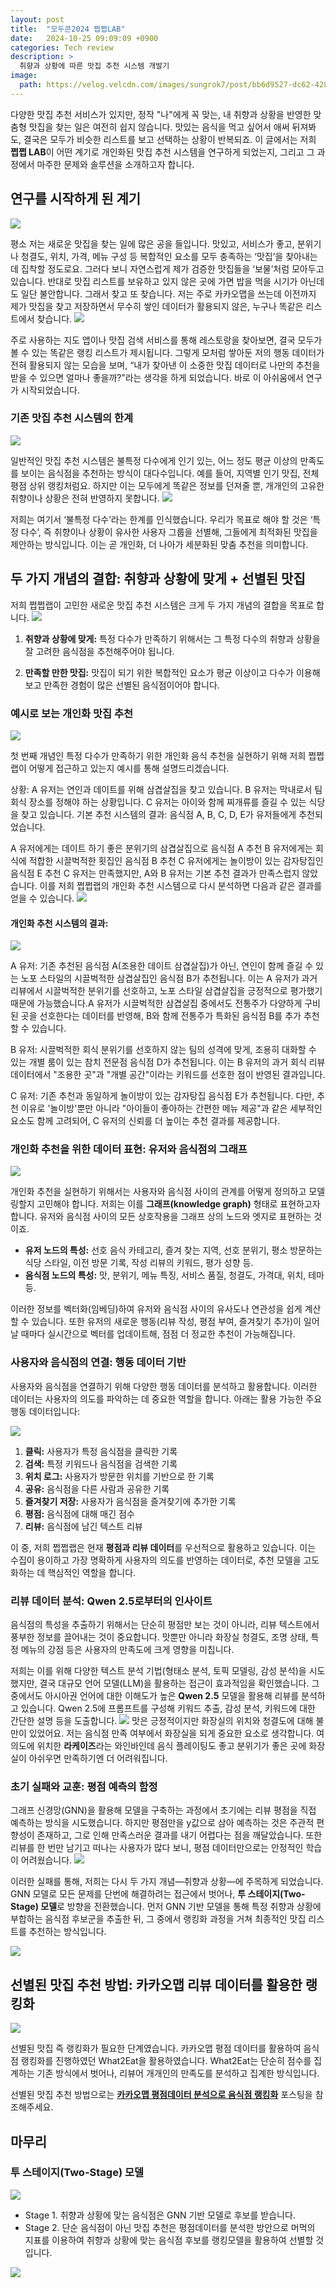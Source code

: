 ```yaml
---
layout: post
title:  "모두콘2024 쩝쩝LAB"
date:   2024-10-25 09:09:09 +0900
categories: Tech review
description: >
  취향과 상황에 따른 맛집 추천 시스템 개발기
image: 
  path: https://velog.velcdn.com/images/sungrok7/post/bb6d9527-dc62-4280-aea6-3f06f0a5fa5f/image.jpeg
---
```



다양한 맛집 추천 서비스가  있지만, 정작 "나"에게 꼭 맞는, 내 취향과 상황을 반영한 맞춤형 맛집을 찾는 일은 여전히 쉽지 않습니다. 맛있는 음식을 먹고 싶어서 애써 뒤져봐도, 결국은 모두가 비슷한 리스트를 보고 선택하는 상황이 반복되죠. 이 글에서는 저희 **쩝쩝 LAB**이 어떤 계기로 개인화된 맛집 추천 시스템을 연구하게 되었는지, 그리고 그 과정에서 마주한 문제와 솔루션을 소개하고자 합니다.

## 연구를 시작하게 된 계기

![](https://velog.velcdn.com/images/sungrok7/post/ae18299e-eebb-4915-a775-40251dd074f5/image.jpeg)

평소 저는 새로운 맛집을 찾는 일에 많은 공을 들입니다. 맛있고, 서비스가 좋고, 분위기나 청결도, 위치, 가격, 메뉴 구성 등 복합적인 요소를 모두 충족하는 ‘맛집’을 찾아내는 데 집착할 정도로요. 그러다 보니 자연스럽게 제가 검증한 맛집들을 ‘보물’처럼 모아두고 있습니다. 반대로 맛집 리스트를 보유하고 있지 않은 곳에 가면 밥을 먹을 시기가 아닌데도 일단 불안합니다. 그래서 찾고 또 찾습니다. 저는 주로 카카오맵을 쓰는데 이전까지 제가 맛집을 찾고 저장하면서 무수히 쌓인 데이터가 활용되지 않은, 누구나 똑같은 리스트에서 찾습니다.
![](https://velog.velcdn.com/images/sungrok7/post/0b0f2880-1094-4749-9139-e26d9146fda1/image.jpeg)

주로 사용하는 지도 앱이나 맛집 검색 서비스를 통해 레스토랑을 찾아보면, 결국 모두가 볼 수 있는 똑같은 랭킹 리스트가 제시됩니다. 그렇게 모처럼 쌓아둔 저의 행동 데이터가 전혀 활용되지 않는 모습을 보며, “내가 찾아낸 이 소중한 맛집 데이터로 나만의 추천을 받을 수 있으면 얼마나 좋을까?”라는 생각을 하게 되었습니다. 바로 이 아쉬움에서 연구가 시작되었습니다.

### 기존 맛집 추천 시스템의 한계
![](https://velog.velcdn.com/images/sungrok7/post/ff133ac9-ed92-499b-bc72-ee6227554829/image.jpeg)

일반적인 맛집 추천 시스템은 불특정 다수에게 인기 있는, 어느 정도 평균 이상의 만족도를 보이는 음식점을 추천하는 방식이 대다수입니다. 예를 들어, 지역별 인기 맛집, 전체 평점 상위 랭킹처럼요. 하지만 이는 모두에게 똑같은 정보를 던져줄 뿐, 개개인의 고유한 취향이나 상황은 전혀 반영하지 못합니다.
![](https://velog.velcdn.com/images/sungrok7/post/0b1c5982-b992-4dd3-9b5e-d1e1f1d31f37/image.jpeg)

저희는 여기서 ‘불특정 다수’라는 한계를 인식했습니다. 우리가 목표로 해야 할 것은 ‘특정 다수’, 즉 취향이나 상황이 유사한 사용자 그룹을 선별해, 그들에게 최적화된 맛집을 제안하는 방식입니다. 이는 곧 개인화, 더 나아가 세분화된 맞춤 추천을 의미합니다.

## 두 가지 개념의 결합: 취향과 상황에 맞게 + 선별된 맛집

저희 쩝쩝랩이 고민한 새로운 맛집 추천 시스템은 크게 두 가지 개념의 결합을 목표로 합니다.
![](https://velog.velcdn.com/images/sungrok7/post/3cb89ca2-7e1c-41b7-af29-da21d3b6fa8e/image.jpeg)

1. **취향과 상황에 맞게:** 특정 다수가 만족하기 위해서는 그 특정 다수의 취향과 상황을 잘 고려한 음식점을 추천해주어야 됩니다.

2. **만족할 만한 맛집:**  맛집이 되기 위한 복합적인 요소가 평균 이상이고 다수가 이용해보고 만족한 경험이 많은 선별된 음식점이어야 합니다.

### 예시로 보는 개인화 맛집 추천
![](https://velog.velcdn.com/images/sungrok7/post/e3e777d3-cbe6-461d-b29d-c96a20ddc682/image.jpeg)

첫 번째 개념인 특정 다수가 만족하기 위한 개인화 음식 추천을 실현하기 위해 저희 쩝쩝랩이 어떻게 접근하고 있는지 예시를 통해 설명드리겠습니다.

상황:
A 유저는 연인과 데이트를 위해 삼겹살집을 찾고 있습니다.
B 유저는 막내로서 팀 회식 장소를 정해야 하는 상황입니다.
C 유저는 아이와 함께 찌개류를 즐길 수 있는 식당을 찾고 있습니다.
기본 추천 시스템의 결과:
음식점 A, B, C, D, E가 유저들에게 추천되었습니다.

A 유저에게는 데이트 하기 좋은 분위기의 삼겹살집으로 음식점 A 추천
B 유저에게는 회식에 적합한 시끌벅적한 횟집인 음식점 B 추천
C 유저에게는 놀이방이 있는 감자탕집인 음식점 E 추천
C 유저는 만족했지만, A와 B 유저는 기본 추천 결과가 만족스럽지 않았습니다. 이를 저희 쩝쩝랩의 개인화 추천 시스템으로 다시 분석하면 다음과 같은 결과를 얻을 수 있습니다.
![](https://velog.velcdn.com/images/sungrok7/post/b6c3e129-3cce-4cf9-b3ed-48a1cf909d47/image.jpeg)


#### 개인화 추천 시스템의 결과:
![](https://velog.velcdn.com/images/sungrok7/post/52518d99-d3ae-4862-9376-5b40e376d0fe/image.jpeg)

A 유저:
기존 추천된 음식점 A(조용한 데이트 삼겹살집)가 아닌, 연인이 함께 즐길 수 있는 노포 스타일의 시끌벅적한 삼겹살집인 음식점 B가 추천됩니다. 이는 A 유저가 과거 리뷰에서 시끌벅적한 분위기를 선호하고, 노포 스타일 삼겹살집을 긍정적으로 평가했기 때문에 가능했습니다.A 유저가 시끌벅적한 삼겹살집 중에서도 전통주가 다양하게 구비된 곳을 선호한다는 데이터를 반영해, B와 함께 전통주가 특화된 음식점 B를 추가 추천할 수 있습니다.

B 유저:
시끌벅적한 회식 분위기를 선호하지 않는 팀의 성격에 맞게, 조용히 대화할 수 있는 개별 룸이 있는 참치 전문점 음식점 D가 추천됩니다. 이는 B 유저의 과거 회식 리뷰 데이터에서 "조용한 곳"과 "개별 공간"이라는 키워드를 선호한 점이 반영된 결과입니다.

C 유저:
기존 추천과 동일하게 놀이방이 있는 감자탕집 음식점 E가 추천됩니다. 다만, 추천 이유로 '놀이방'뿐만 아니라 "아이들이 좋아하는 간편한 메뉴 제공"과 같은 세부적인 요소도 함께 고려되어, C 유저의 신뢰를 더 높이는 추천 결과를 제공합니다.

### 개인화 추천을 위한 데이터 표현: 유저와 음식점의 그래프
![](https://velog.velcdn.com/images/sungrok7/post/9fc8f675-cfab-4425-9e1e-d777f7b2e2a7/image.jpeg)

개인화 추천을 실현하기 위해서는 사용자와 음식점 사이의 관계를 어떻게 정의하고 모델링할지 고민해야 합니다. 저희는 이를 **그래프(knowledge graph)** 형태로 표현하고자 합니다. 유저와 음식점 사이의 모든 상호작용을 그래프 상의 노드와 엣지로 표현하는 것이죠.

- **유저 노드의 특성:** 선호 음식 카테고리, 즐겨 찾는 지역, 선호 분위기, 평소 방문하는 식당 스타일, 이전 방문 기록, 작성 리뷰의 키워드, 평가 성향 등.  
- **음식점 노드의 특성:** 맛, 분위기, 메뉴 특징, 서비스 품질, 청결도, 가격대, 위치, 테마 등.

이러한 정보를 벡터화(임베딩)하여 유저와 음식점 사이의 유사도나 연관성을 쉽게 계산할 수 있습니다. 또한 유저의 새로운 행동(리뷰 작성, 평점 부여, 즐겨찾기 추가)이 일어날 때마다 실시간으로 벡터를 업데이트해, 점점 더 정교한 추천이 가능해집니다.

### 사용자와 음식점의 연결: 행동 데이터 기반

사용자와 음식점을 연결하기 위해 다양한 행동 데이터를 분석하고 활용합니다. 이러한 데이터는 사용자의 의도를 파악하는 데 중요한 역할을 합니다. 아래는 활용 가능한 주요 행동 데이터입니다:

![](https://velog.velcdn.com/images/sungrok7/post/0f4c39d6-3951-4ac4-b073-2ebd4ddd2063/image.jpeg)

1. **클릭:** 사용자가 특정 음식점을 클릭한 기록  
2. **검색:** 특정 키워드나 음식점을 검색한 기록  
3. **위치 로그:** 사용자가 방문한 위치를 기반으로 한 기록  
4. **공유:** 음식점을 다른 사람과 공유한 기록  
5. **즐겨찾기 저장:** 사용자가 음식점을 즐겨찾기에 추가한 기록  
6. **평점:** 음식점에 대해 매긴 점수  
7. **리뷰:** 음식점에 남긴 텍스트 리뷰  

이 중, 저희 쩝쩝랩은 현재 **평점과 리뷰 데이터**를 우선적으로 활용하고 있습니다. 이는 수집이 용이하고 가장 명확하게 사용자의 의도를 반영하는 데이터로, 추천 모델을 고도화하는 데 핵심적인 역할을 합니다.

### 리뷰 데이터 분석: Qwen 2.5로부터의 인사이트

음식점의 특성을 추출하기 위해서는 단순히 평점만 보는 것이 아니라, 리뷰 텍스트에서 풍부한 정보를 끌어내는 것이 중요합니다. 맛뿐만 아니라 화장실 청결도, 조명 상태, 특정 메뉴의 강점 등은 사용자의 만족도에 크게 영향을 미칩니다.

저희는 이를 위해 다양한 텍스트 분석 기법(형태소 분석, 토픽 모델링, 감성 분석)을 시도했지만, 결국 대규모 언어 모델(LLM)을 활용하는 접근이 효과적임을 확인했습니다. 그 중에서도 아시아권 언어에 대한 이해도가 높은 **Qwen 2.5** 모델을 활용해 리뷰를 분석하고 있습니다. Qwen 2.5에 프롬프트를 구성해 키워드 추출, 감성 분석, 키워드에 대한 간단한 설명 등을 도출합니다.
![](https://velog.velcdn.com/images/sungrok7/post/899cc9d2-7949-4826-bbcb-6c4e3fd884b2/image.jpeg)
맛은 긍정적이지만 화장실의 위치와 청결도에 대해 불만이 있었어요. 저는 음식점 만족 여부에서 화장실을 되게 중요한 요소로 생각합니다. 여의도에 위치한 **라케이즈**라는 와인바인데 음식 플레이팅도 좋고 분위기가 좋은 곳에 화장실이 아쉬우면 만족하기엔 더 어려워집니다.

### 초기 실패와 교훈: 평점 예측의 함정

그래프 신경망(GNN)을 활용해 모델을 구축하는 과정에서 초기에는 리뷰 평점을 직접 예측하는 방식을 시도했습니다. 하지만 평점만을 y값으로 삼아 예측하는 것은 주관적 편향성이 존재하고, 그로 인해 만족스러운 결과를 내기 어렵다는 점을 깨달았습니다. 또한 리뷰를 한 번만 남기고 떠나는 사용자가 많다 보니, 평점 데이터만으로는 안정적인 학습이 어려웠습니다.
![](https://velog.velcdn.com/images/sungrok7/post/4384f0d4-faee-458e-9c9f-af53e5d273c1/image.jpeg)

이러한 실패를 통해, 저희는 다시 두 가지 개념—취향과 상황—에 주목하게 되었습니다. GNN 모델로 모든 문제를 단번에 해결하려는 접근에서 벗어나, **투 스테이지(Two-Stage) 모델**로 방향을 전환했습니다. 먼저 GNN 기반 모델을 통해 특정 취향과 상황에 부합하는 음식점 후보군을 추출한 뒤, 그 중에서 랭킹화 과정을 거쳐 최종적인 맛집 리스트를 추천하는 방식입니다.

![](https://velog.velcdn.com/images/sungrok7/post/e95be99e-63f3-4f3e-83c4-4052d552d2bc/image.jpeg)

## 선별된 맛집 추천 방법: 카카오맵 리뷰 데이터를 활용한 랭킹화
![](https://velog.velcdn.com/images/sungrok7/post/7f4f3e9b-21cd-4cbf-8661-971f72bf75a8/image.jpeg)

선별된 맛집 즉 랭킹화가 필요한 단계였습니다. 카카오맵 평점 데이터를 활용하여 음식점 랭킹화를 진행하였던 What2Eat을 활용하였습니다. What2Eat는 단순히 점수를 집계하는 기존 방식에서 벗어나, 리뷰어 개개인의 만족도를 분석하고 집계한 방식입니다.  

선별된 맛집 추천 방법으로는 [**카카오맵 평점데이터 분석으로 음식점 랭킹화**](https://learningnrunning.github.io/post/tech/review/2024-10-25-what2eat-upgrade/) 포스팅을 참조해주세요.

## 마무리
### 투 스테이지(Two-Stage) 모델
![](https://velog.velcdn.com/images/sungrok7/post/afde6f65-8849-4925-a2eb-9a8fda25466a/image.jpeg)

- Stage 1. 취향과 상황에 맞는 음식점은 GNN 기반 모델로 후보를 받습니다. 
- Stage 2. 단순 음식점이 아닌 맛집 추천은 평점데이터를 분석한 방안으로 머먹의 지표를 이용하여 취향과 상황에 맞는 음식점 후보를 랭킹모델을 활용하여 선별할 것입니다.

![](https://velog.velcdn.com/images/sungrok7/post/d640724d-30a0-48da-834a-80c7f2951a44/image.jpeg)


[jekyll-docs]: https://jekyllrb.com/docs/home
[jekyll-gh]:   https://github.com/jekyll/jekyll
[jekyll-talk]: https://talk.jekyllrb.com/